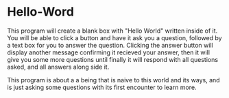 # Hello-Word

This program will create a blank box with "Hello World" written inside of it.
You will be able to click a button and have it ask you a question, followed by a text box for you to answer the question. Clicking the answer button will display another message confirming it recieved your answer, then it will give you some more questions until finally it will respond with all questions asked, and all answers along side it.

This program is about a a being that is naive to this world and its ways, and is just asking some questions with its first encounter to learn more.
